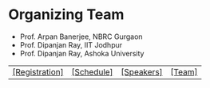 # Organizing Team

- Prof. Arpan Banerjee, NBRC Gurgaon
- Prof. Dipanjan Ray, IIT Jodhpur
- Prof. Dipanjan Ray, Ashoka University

<div align="center" class="example1">
<table>
<tr >
<td><a href="registration/">[Registration]</a></td>
<td><a href="schedule/">[Schedule]</a></td>
<td><a href="speakers/">[Speakers]</a></td>
<td><a href="Team/">[Team]</a></td>
</tr>
</table>
</div>